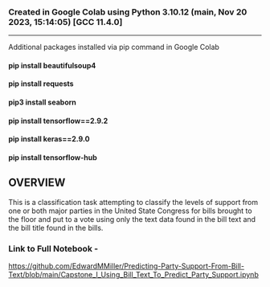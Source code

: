 ### Created in Google Colab using Python 3.10.12 (main, Nov 20 2023, 15:14:05) [GCC 11.4.0]
-----------------------------------------------------------------------------

Additional packages installed via pip command in Google Colab

#### pip install beautifulsoup4
#### pip install requests
#### pip3 install seaborn
#### pip install tensorflow==2.9.2
#### pip install keras==2.9.0
#### pip install tensorflow-hub

## OVERVIEW

This is a classification task attempting to classify the levels of support from one or both major parties in the United State Congress for bills brought to the floor and put to a vote using only the text data found in the bill text and the bill title found in the bills. 

### Link to Full Notebook - 

https://github.com/EdwardMMiller/Predicting-Party-Support-From-Bill-Text/blob/main/Capstone_I_Using_Bill_Text_To_Predict_Party_Support.ipynb
